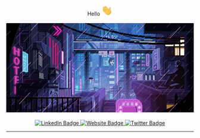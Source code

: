 <div align="center">
  Hello 
  <img src="https://raw.githubusercontent.com/dunderhay/dunderhay/master/wave.gif" width="30px" alt="Waving Gif"/>
  </br>
  </br>
  <img src="https://raw.githubusercontent.com/dunderhay/dunderhay/master/banner.gif" height="240px" alt="Banner Gif"/>
  </br>
  </br>
  <a href="https://au.linkedin.com/in/daniel-underhay">
    <img src="https://img.shields.io/badge/LinkedIn-blue?style=for-the-badge&logo=linkedin&logoColor=white" alt="LinkedIn Badge"/>
  </a>
  <a href="https://dunderhay.github.io/">
    <img src="https://img.shields.io/badge/website-blue?style=for-the-badge&logo=GoogleChrome&logoColor=white" alt="Website Badge"/>
  </a>
  <a href="https://twitter.com/dunderhay">
    <img src="https://img.shields.io/badge/Twitter-blue?style=for-the-badge&logo=twitter&logoColor=white" alt="Twitter Badge"/>
  </a>
  </br>
</div>



<div align="center">

</div>


---

